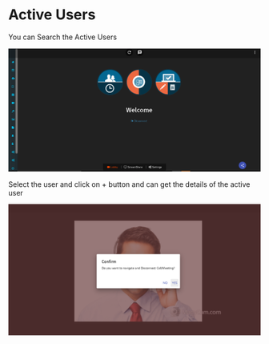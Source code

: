 # Active Users

You can Search the Active Users 

![](../.gitbook/assets/image%20%28161%29.png)

Select the user and click on + button and can get the details of the active user

![](../.gitbook/assets/image%20%28149%29.png)

